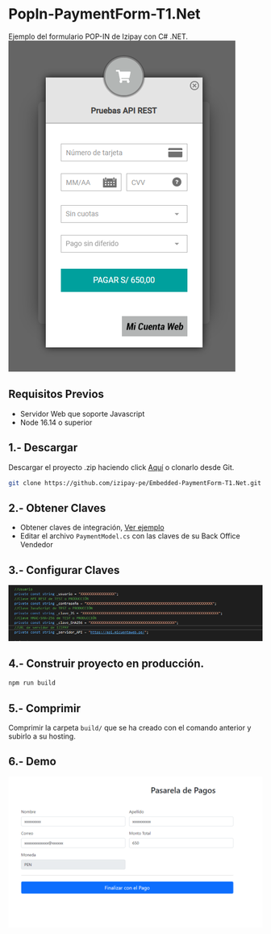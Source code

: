 # PopIn-PaymentForm-T1.Net

Ejemplo del formulario POP-IN de Izipay con C# .NET.
![pagar](images/pagar.png)

## Requisitos Previos

* Servidor Web que soporte Javascript
* Node 16.14 o superior

## 1.- Descargar
Descargar el proyecto .zip haciendo click [Aquí](https://github.com/izipay-pe/Embedded-PaymentForm-T1-React/archive/refs/heads/main.zip) o clonarlo desde Git.
```sh
git clone https://github.com/izipay-pe/Embedded-PaymentForm-T1.Net.git
``` 

## 2.- Obtener Claves
* Obtener claves de integración, [Ver ejemplo](https://github.com/JunioratWork/Obtener_Credenciales#readme)
* Editar el archivo `PaymentModel.cs` con las claves de su Back Office Vendedor
 
## 3.- Configurar Claves
![Claves](images/credenciales.png)

## 4.- Construir proyecto en producción.
```sh
npm run build
``` 

## 5.- Comprimir 
Comprimir la carpeta `build/` que se ha creado con el comando anterior y subirlo a su hosting.

## 6.- Demo
![demo](images/demo.png)
